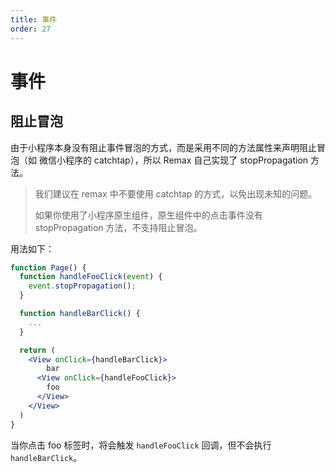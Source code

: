 ```yaml
---
title: 事件
order: 27
---
```


# 事件

## 阻止冒泡

由于小程序本身没有阻止事件冒泡的方式，而是采用不同的方法属性来声明阻止冒泡（如 微信小程序的 catchtap），所以 Remax 自己实现了 stopPropagation 方法。

> 我们建议在 remax 中不要使用 catchtap 的方式，以免出现未知的问题。
>
> 如果你使用了小程序原生组件，原生组件中的点击事件没有 stopPropagation 方法，不支持阻止冒泡。

用法如下：

```jsx
function Page() {
  function handleFooClick(event) {
    event.stopPropagation();
  }

  function handleBarClick() {
    ...
  }

  return (
    <View onClick={handleBarClick}>
        bar
      <View onClick={handleFooClick}>
        foo
      </View>
    </View>
  )
}
```

当你点击 foo 标签时，将会触发 `handleFooClick` 回调，但不会执行 `handleBarClick`。
